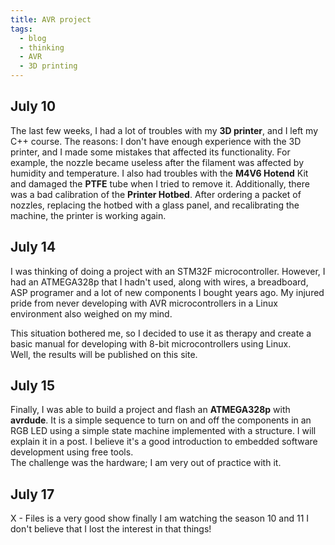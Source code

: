 ```yaml
---
title: AVR project
tags: 
  - blog
  - thinking   
  - AVR
  - 3D printing
---
```


## July 10
The last few weeks, I had a lot of troubles with my **3D printer**, and I left my C++ course. The reasons: I don't have enough experience with the 3D printer, and I made some mistakes that affected its functionality. For example, the nozzle became useless after the filament was affected by humidity and temperature. I also had troubles with the **M4V6 Hotend** Kit and damaged the **PTFE** tube when I tried to remove it. Additionally, there was a bad calibration of the **Printer Hotbed**.
After ordering a packet of nozzles, replacing the hotbed with a glass panel, and recalibrating the machine, the printer is working again.

## July 14

I was thinking of doing a project with an STM32F microcontroller. However, I had an ATMEGA328p that I hadn't used, along with wires, a breadboard, ASP programer and a lot of new components I bought years ago. My injured pride from never developing with AVR microcontrollers in a Linux environment also weighed on my mind.    

This situation bothered me, so I decided to use it as therapy and create a basic manual for developing with 8-bit microcontrollers using Linux.   
Well, the results will be published on this site.    

## July 15

Finally, I was able to build a project and flash an **ATMEGA328p** with **avrdude**. It is a simple sequence to turn on and off the components in an RGB LED using a simple state machine implemented with a structure. I will explain it in a post. I believe it's a good introduction to embedded software development using free tools.   
The challenge was the hardware; I am very out of practice with it.   

## July 17

X - Files is a very good show finally I am watching the season 10 and 11 I don't believe that I lost the interest in that things!

